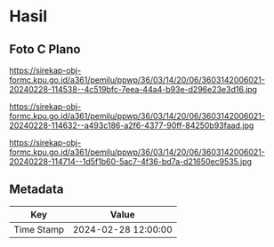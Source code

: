 # Hasil

## Foto C Plano

https://sirekap-obj-formc.kpu.go.id/a361/pemilu/ppwp/36/03/14/20/06/3603142006021-20240228-114538--4c519bfc-7eea-44a4-b93e-d296e23e3d16.jpg

https://sirekap-obj-formc.kpu.go.id/a361/pemilu/ppwp/36/03/14/20/06/3603142006021-20240228-114632--a493c186-a2f6-4377-90ff-84250b93faad.jpg

https://sirekap-obj-formc.kpu.go.id/a361/pemilu/ppwp/36/03/14/20/06/3603142006021-20240228-114714--1d5f1b60-5ac7-4f36-bd7a-d21650ec9535.jpg


## Metadata

| Key        | Value               |
| ---------- | ------------------- |
| Time Stamp | 2024-02-28 12:00:00 |



